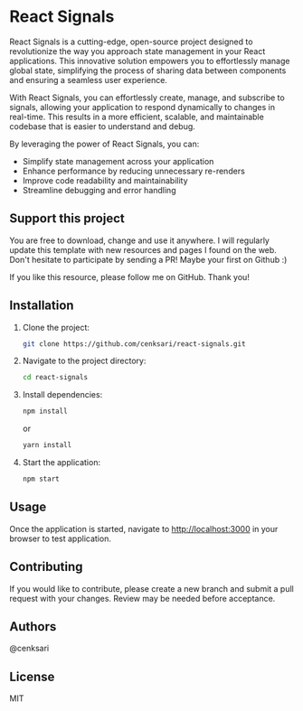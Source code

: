 # React Signals

React Signals is a cutting-edge, open-source project designed to revolutionize the way you approach state management in your React applications. This innovative solution empowers you to effortlessly manage global state, simplifying the process of sharing data between components and ensuring a seamless user experience.

With React Signals, you can effortlessly create, manage, and subscribe to signals, allowing your application to respond dynamically to changes in real-time. This results in a more efficient, scalable, and maintainable codebase that is easier to understand and debug.

By leveraging the power of React Signals, you can:

- Simplify state management across your application
- Enhance performance by reducing unnecessary re-renders
- Improve code readability and maintainability
- Streamline debugging and error handling

## Support this project

You are free to download, change and use it anywhere. I will regularly update this template with new resources and pages I found on the web. Don't hesitate to participate by sending a PR! Maybe your first on Github :)

If you like this resource, please follow me on GitHub. Thank you!

## Installation

1. Clone the project:

   ```bash
   git clone https://github.com/cenksari/react-signals.git
   ```

2. Navigate to the project directory:

   ```bash
   cd react-signals
   ```

3. Install dependencies:

   ```bash
   npm install
   ```

   or

   ```bash
   yarn install
   ```

4. Start the application:

   ```bash
   npm start
   ```

## Usage

Once the application is started, navigate to [http://localhost:3000](http://localhost:3000) in your browser to test application.

## Contributing

If you would like to contribute, please create a new branch and submit a pull request with your changes. Review may be needed before acceptance.

## Authors

@cenksari

## License

MIT
